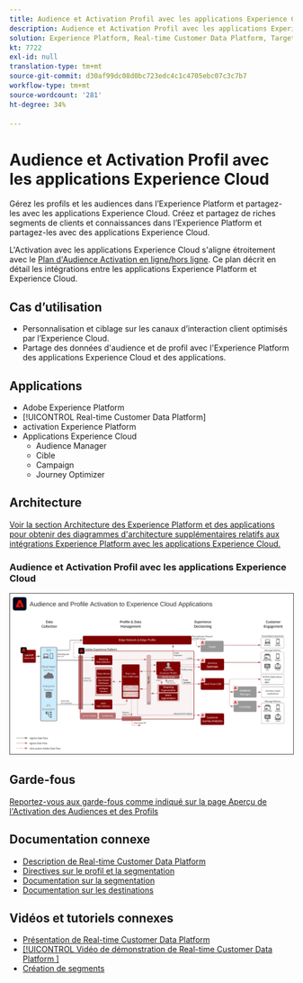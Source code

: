 ```yaml
---
title: Audience et Activation Profil avec les applications Experience Cloud
description: Audience et Activation Profil avec les applications Experience Cloud
solution: Experience Platform, Real-time Customer Data Platform, Target, Audience Manager, Analytics, Experience Cloud Services
kt: 7722
exl-id: null
translation-type: tm+mt
source-git-commit: d30af99dc08d0bc723edc4c1c4705ebc07c3c7b7
workflow-type: tm+mt
source-wordcount: '281'
ht-degree: 34%

---
```


# Audience et Activation Profil avec les applications Experience Cloud

Gérez les profils et les audiences dans l’Experience Platform et partagez-les avec les applications Experience Cloud. Créez et partagez de riches segments de clients et connaissances dans l’Experience Platform et partagez-les avec des applications Experience Cloud.

L&#39;Activation avec les applications Experience Cloud s&#39;aligne étroitement avec le [Plan d&#39;Audience Activation en ligne/hors ligne](online-offline.md). Ce plan décrit en détail les intégrations entre les applications Experience Platform et Experience Cloud.

## Cas d’utilisation

* Personnalisation et ciblage sur les canaux d’interaction client optimisés par l’Experience Cloud.
* Partage des données d&#39;audience et de profil avec l&#39;Experience Platform des applications Experience Cloud et des applications.

## Applications

* Adobe Experience Platform
* [!UICONTROL Real-time Customer Data Platform]
* activation Experience Platform
* Applications Experience Cloud
   * Audience Manager
   * Cible
   * Campaign
   * Journey Optimizer

## Architecture

[Voir la section Architecture des Experience Platform et des applications pour obtenir des diagrammes d&#39;architecture supplémentaires relatifs aux intégrations Experience Platform avec les applications Experience Cloud.](https://experienceleague.adobe.com/docs/blueprints-learn/architecture/architecture-overview/platform-applications.html)

### Audience et Activation Profil avec les applications Experience Cloud

<img src="assets/activation+apps.svg" alt="Architecture de référence pour l'Activation d'Audience et de Profil avec les applications Experience Cloud" style="border:1px solid #4a4a4a" />
<br>

## Garde-fous

[Reportez-vous aux garde-fous comme indiqué sur la page Aperçu de l&#39;Activation des Audiences et des Profils](overview.md)

## Documentation connexe

* [Description de Real-time Customer Data Platform](https://helpx.adobe.com/fr/legal/product-descriptions/real-time-customer-data-platform.html)
* [Directives sur le profil et la segmentation](https://experienceleague.adobe.com/docs/experience-platform/profile/guardrails.html?lang=fr)
* [Documentation sur la segmentation](https://experienceleague.adobe.com/docs/experience-platform/segmentation/api/streaming-segmentation.html?lang=fr)
* [Documentation sur les destinations](https://experienceleague.adobe.com/docs/experience-platform/destinations/catalog/overview.html?lang=fr)

## Vidéos et tutoriels connexes

* [Présentation de Real-time Customer Data Platform ](https://experienceleague.adobe.com/docs/platform-learn/tutorials/application-services/rtcdp/understanding-the-real-time-customer-data-platform.html?lang=fr)
* [[!UICONTROL Vidéo de démonstration de Real-time Customer Data Platform ]](https://experienceleague.adobe.com/docs/platform-learn/tutorials/application-services/rtcdp/demo.html?lang=fr)
* [Création de segments](https://experienceleague.adobe.com/docs/platform-learn/tutorials/segments/create-segments.html?lang=fr)
